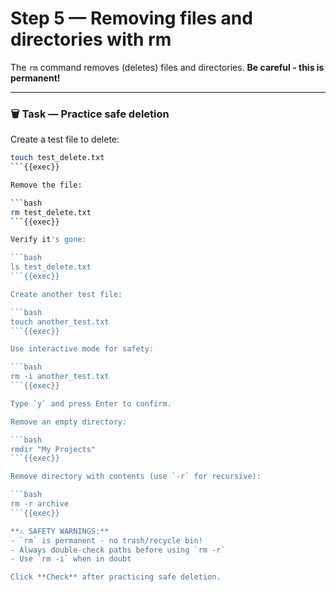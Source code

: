 # Step 5 — Removing files and directories with rm

The `rm` command removes (deletes) files and directories. **Be careful - this is permanent!**

---

### 🗑️ Task — Practice safe deletion

Create a test file to delete:

```bash
touch test_delete.txt
```{{exec}}

Remove the file:

```bash
rm test_delete.txt
```{{exec}}

Verify it's gone:

```bash
ls test_delete.txt
```{{exec}}

Create another test file:

```bash
touch another_test.txt
```{{exec}}

Use interactive mode for safety:

```bash
rm -i another_test.txt
```{{exec}}

Type `y` and press Enter to confirm.

Remove an empty directory:

```bash
rmdir "My Projects"
```{{exec}}

Remove directory with contents (use `-r` for recursive):

```bash
rm -r archive
```{{exec}}

**⚠️ SAFETY WARNINGS:**
- `rm` is permanent - no trash/recycle bin!
- Always double-check paths before using `rm -r`
- Use `rm -i` when in doubt

Click **Check** after practicing safe deletion.


